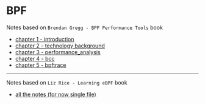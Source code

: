 # BPF

Notes based on `Brendan Gregg - BPF Performance Tools` book

- [chapter 1 - introduction](./ch1_introduction/index.md)
- [chapter 2 - technology background](./ch2_technology_background/index.md)
- [chapter 3 - performance_analysis](./ch3_performance_analysis/index.md)
- [chapter 4 - bcc](./ch4_bcc/index.md)
- [chapter 5 - bpftrace](./ch5_bpftrace/index.md)

---

Notes based on `Liz Rice - Learning eBPF` book

- [all the notes (for now single file)](./learning_ebpf_notes.md)
